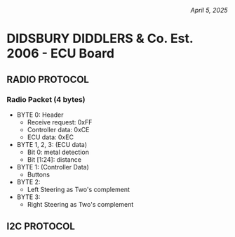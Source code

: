 *<div align="right"> April 5, 2025 </div>*

# DIDSBURY DIDDLERS & Co. Est. 2006 - ECU Board

## RADIO PROTOCOL
### Radio Packet (4 bytes)
-   BYTE 0: Header
    - Receive request: 0xFF
    - Controller data: 0xCE
    - ECU data: 0xEC
-   BYTE 1, 2, 3: (ECU data)
    - Bit 0: metal detection
    - Bit [1:24]: distance
-   BYTE 1: (Controller Data)
    - Buttons
-   BYTE 2:
    - Left Steering as Two's complement 
-   BYTE 3:
    - Right Steering as Two's complement


## I2C PROTOCOL

